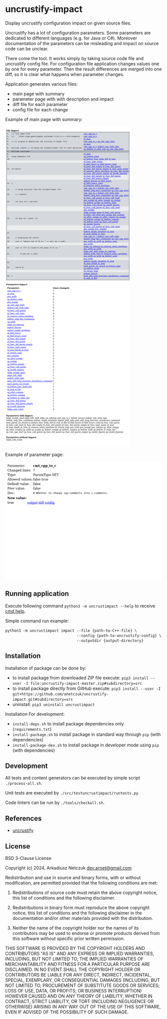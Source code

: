 # uncrustify-impact

Display uncrustify configuration impact on given source files.

Uncrustify has a lot of configuration parameters. Some parameters are dedicated to different languages (e.g. for Java or C#).
Moreover documentation of the parameters can be misleading and impact on source code can be unclear.

There come the tool. It works simply by taking source code file and uncrustify config file. For configuration file 
application changes values one by one for every parameter. Then the result differences are merged into one diff, so 
it is clear what happens when parameter changes.

Application generates various files:
- main page with summary
- parameter page with with description and impact
- diff file for each parameter
- config file for each change


Example of main page with summary:

[![simple index example](examples/uncrustify_impact_simple/impact/index-small.png "simple index example")](examples/uncrustify_impact_simple/impact/index.png)


Example of parameter page:

[![simple parameter example](examples/uncrustify_impact_simple/impact/cmt_cpp_to_c-small.png "simple parameter example")](examples/uncrustify_impact_simple/impact/cmt_cpp_to_c.png)


## Running application

Execute following command `python3 -m uncrustimpact --help` to receive [cmd help](doc/cmdargs.md).

Simple command run example:

```
python3 -m uncrustimpact impact --file {path-to-C++-file} \
								--config {path-to-uncrustify-config} \
								--outputdir {output-directory}
```


## Installation

Installation of package can be done by:
 - to install package from downloaded ZIP file execute: `pip3 install --user -I file:uncrustify-impact-master.zip#subdirectory=src`
 - to install package directly from GitHub execute: `pip3 install --user -I git+https://github.com/anetczuk/uncrustify-impact.git#subdirectory=src`
 - uninstall: `pip3 uninstall uncrustimpact`

Installation For development:
 - `install-deps.sh` to install package dependencies only (`requirements.txt`)
 - `install-package.sh` to install package in standard way through `pip` (with dependencies)
 - `install-package-dev.sh` to install package in developer mode using `pip` (with dependencies)


## Development

All tests and content generators can be executed by simple script `./process-all.sh`.

Unit tests are executed by `./src/testuncrustimpact/runtests.py`.

Code linters can be run by `./tools/checkall.sh`.


## References

- [uncrustify](https://github.com/uncrustify/uncrustify)


## License

BSD 3-Clause License

Copyright (c) 2024, Arkadiusz Netczuk <dev.arnet@gmail.com>

Redistribution and use in source and binary forms, with or without
modification, are permitted provided that the following conditions are met:

1. Redistributions of source code must retain the above copyright notice, this
   list of conditions and the following disclaimer.

2. Redistributions in binary form must reproduce the above copyright notice,
   this list of conditions and the following disclaimer in the documentation
   and/or other materials provided with the distribution.

3. Neither the name of the copyright holder nor the names of its
   contributors may be used to endorse or promote products derived from
   this software without specific prior written permission.

THIS SOFTWARE IS PROVIDED BY THE COPYRIGHT HOLDERS AND CONTRIBUTORS "AS IS"
AND ANY EXPRESS OR IMPLIED WARRANTIES, INCLUDING, BUT NOT LIMITED TO, THE
IMPLIED WARRANTIES OF MERCHANTABILITY AND FITNESS FOR A PARTICULAR PURPOSE ARE
DISCLAIMED. IN NO EVENT SHALL THE COPYRIGHT HOLDER OR CONTRIBUTORS BE LIABLE
FOR ANY DIRECT, INDIRECT, INCIDENTAL, SPECIAL, EXEMPLARY, OR CONSEQUENTIAL
DAMAGES (INCLUDING, BUT NOT LIMITED TO, PROCUREMENT OF SUBSTITUTE GOODS OR
SERVICES; LOSS OF USE, DATA, OR PROFITS; OR BUSINESS INTERRUPTION) HOWEVER
CAUSED AND ON ANY THEORY OF LIABILITY, WHETHER IN CONTRACT, STRICT LIABILITY,
OR TORT (INCLUDING NEGLIGENCE OR OTHERWISE) ARISING IN ANY WAY OUT OF THE USE
OF THIS SOFTWARE, EVEN IF ADVISED OF THE POSSIBILITY OF SUCH DAMAGE.
